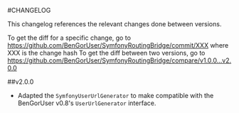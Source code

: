 #CHANGELOG

This changelog references the relevant changes done between versions.

To get the diff for a specific change, go to https://github.com/BenGorUser/SymfonyRoutingBridge/commit/XXX where XXX is the change hash
To get the diff between two versions, go to https://github.com/BenGorUser/SymfonyRoutingBridge/compare/v1.0.0...v2.0.0

##v2.0.0
* Adapted the `SymfonyUserUrlGenerator` to make compatible with the BenGorUser v0.8's `UserUrlGenerator` interface.
